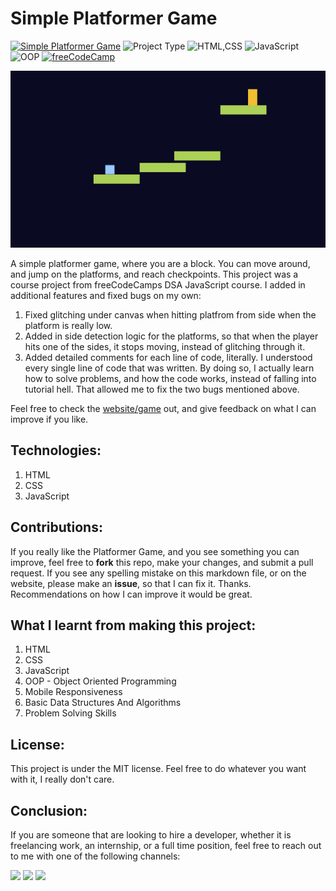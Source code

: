 # Simple Platformer Game

[![Simple Platformer Game](https://img.shields.io/badge/Simple_Platformer_Game-purple)](https://2-d-platformer-game.vercel.app/)
![Project Type](https://img.shields.io/badge/Project_Type:-Course_Project-orange)
![HTML,CSS](https://img.shields.io/badge/HTML-CSS-blue)
![JavaScript](https://img.shields.io/badge/JavaScript-purple)
![OOP](https://img.shields.io/badge/OOP-red)
[![freeCodeCamp](https://img.shields.io/badge/freeCodeCamp:_JavaScript_Algorithms_and_Data_Structures_(Beta)-red)](https://www.freecodecamp.org/learn/javascript-algorithms-and-data-structures-v8/)

![screenshot](./assets/screenshot.png)

A simple platformer game, where you are a block. You can move around, and jump on the platforms, and reach checkpoints. This project was a course project from freeCodeCamps DSA JavaScript course. I added in additional features and fixed bugs on my own:

1. Fixed glitching under canvas when hitting platfrom from side when the platform is really low.
2. Added in side detection logic for the platforms, so that when the player hits one of the sides, it stops moving, instead of glitching through it.
3. Added detailed comments for each line of code, literally. I understood every single line of code that was written. By doing so, I actually learn how to solve problems, and how the code works, instead of falling into tutorial hell. That allowed me to fix the two bugs mentioned above.

Feel free to check the <a href="https://2-d-platformer-game.vercel.app/" target="_blank">website/game</a> out, and give feedback on what I can improve if you like.

## Technologies:
1. HTML
2. CSS
3. JavaScript

## Contributions:
If you really like the Platformer Game, and you see something you can improve, feel free to **fork** this repo, make your changes, and submit a pull request. If you see any spelling mistake on this markdown file, or on the website, please make an **issue**, so that I can fix it. Thanks. Recommendations on how I can improve it would be great.

## What I learnt from making this project:
1. HTML
2. CSS
3. JavaScript
4. OOP - Object Oriented Programming
4. Mobile Responsiveness
5. Basic Data Structures And Algorithms
6. Problem Solving Skills

## License:
This project is under the MIT license. Feel free to do whatever you want with it, I really don't care.

## Conclusion:
If you are someone that are looking to hire a developer, whether it is freelancing work, an internship, or a full time position, feel free to reach out to me with one of the following channels: 
<div>
  <a href="mailto: business@williamferns.com?subject=Hello%20Ileri,%20From%20Github"><img src="https://img.shields.io/badge/gmail-%23D14836.svg?&style=for-the-badge&logo=gmail&logoColor=white" /></a>
  <a target="_blank"href="https://www.linkedin.com/in/william-ferns-12670a2b6/"><img src="https://img.shields.io/badge/linkedin-%230077B5.svg?&style=for-the-badge&logo=linkedin&logoColor=white" /></a>
  <a target="_blank"href="https://twitter.com/willfernsdev"><img src="https://img.shields.io/badge/twitter-%231DA1F2.svg?&style=for-the-badge&logo=twitter&logoColor=white" /></a>&nbsp;&nbsp;&nbsp;
</div>
